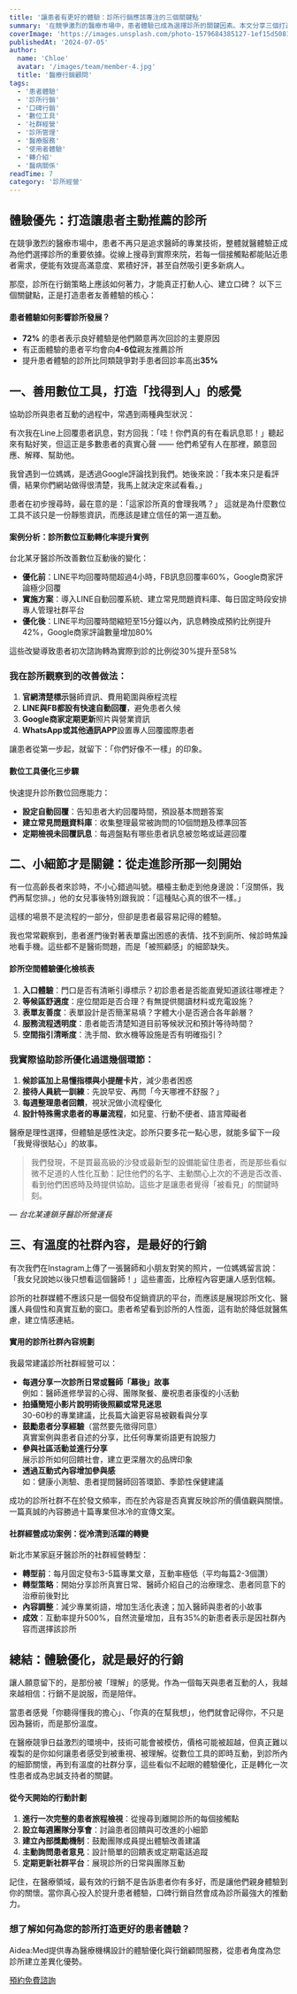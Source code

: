 ```yaml
---
title: '讓患者有更好的體驗：診所行銷應該專注的三個關鍵點'
summary: '在競爭激烈的醫療市場中，患者體驗已成為選擇診所的關鍵因素。本文分享三個打造患者友善體驗的核心策略：善用數位工具建立即時回應感、優化診所內細節體驗，以及創造有溫度的社群內容，幫助診所建立口碑、提升滿意度與自然吸引更多新病患。'
coverImage: 'https://images.unsplash.com/photo-1579684385127-1ef15d508118?auto=format&fit=crop&w=1920'
publishedAt: '2024-07-05'
author:
  name: 'Chloe'
  avatar: '/images/team/member-4.jpg'
  title: '醫療行銷顧問'
tags:
  - '患者體驗'
  - '診所行銷'
  - '口碑行銷'
  - '數位工具'
  - '社群經營'
  - '診所管理'
  - '醫療服務'
  - '使用者體驗'
  - '轉介紹'
  - '醫病關係'
readTime: 7
category: '診所經營'
---
```


## 體驗優先：打造讓患者主動推薦的診所

在競爭激烈的醫療市場中，患者不再只是追求醫師的專業技術，整體就醫體驗正成為他們選擇診所的重要依據。從線上搜尋到實際來院，若每一個接觸點都能貼近患者需求，便能有效提高滿意度、累積好評，甚至自然吸引更多新病人。

那麼，診所在行銷策略上應該如何著力，才能真正打動人心、建立口碑？
以下三個關鍵點，正是打造患者友善體驗的核心：

<div class="stat-highlight">
  <h4>患者體驗如何影響診所發展？</h4>
  <ul>
    <li><strong>72%</strong> 的患者表示良好體驗是他們願意再次回診的主要原因</li>
    <li>有正面體驗的患者平均會向<strong>4-6位</strong>親友推薦診所</li>
    <li>提升患者體驗的診所比同類競爭對手患者回診率高出<strong>35%</strong></li>
  </ul>
</div>

## 一、善用數位工具，打造「找得到人」的感覺

協助診所與患者互動的過程中，常遇到兩種典型狀況：

有次我在Line上回覆患者訊息，對方回我：「哇！你們真的有在看訊息耶！」聽起來有點好笑，但這正是多數患者的真實心聲 —— 他們希望有人在那裡，願意回應、解釋、幫助他。

我曾遇到一位媽媽，是透過Google評論找到我們。她後來說：「我本來只是看評價，結果你們網站做得很清楚，我馬上就決定來試看看。」

患者在初步搜尋時，最在意的是：「這家診所真的會理我嗎？」 這就是為什麼數位工具不該只是一份靜態資訊，而應該是建立信任的第一道互動。

<div class="case-study">
  <h4>案例分析：診所數位互動轉化率提升實例</h4>
  <p>台北某牙醫診所改善數位互動後的變化：</p>
  <ul>
    <li><strong>優化前</strong>：LINE平均回覆時間超過4小時，FB訊息回覆率60%，Google商家評論極少回覆</li>
    <li><strong>實施方案</strong>：導入LINE自動回覆系統、建立常見問題資料庫、每日固定時段安排專人管理社群平台</li>
    <li><strong>優化後</strong>：LINE平均回覆時間縮短至15分鐘以內，訊息轉換成預約比例提升42%，Google商家評論數量增加80%</li>
  </ul>
  <p>這些改變導致患者初次諮詢轉為實際到診的比例從30%提升至58%</p>
</div>

### 我在診所觀察到的改善做法：

1. **官網清楚標示**醫師資訊、費用範圍與療程流程
2. **LINE與FB都設有快速自動回覆**，避免患者久候
3. **Google商家定期更新**照片與營業資訊
4. **WhatsApp或其他通訊APP**設置專人回覆國際患者

讓患者從第一步起，就留下：「你們好像不一樣」的印象。

<div class="pro-tip">
  <h4>數位工具優化三步驟</h4>
  <p>快速提升診所數位回應能力：</p>
  <ul>
    <li><strong>設定自動回覆</strong>：告知患者大約回覆時間，預設基本問題答案</li>
    <li><strong>建立常見問題資料庫</strong>：收集整理最常被詢問的10個問題及標準回答</li>
    <li><strong>定期檢視未回覆訊息</strong>：每週盤點有哪些患者訊息被忽略或延遲回覆</li>
  </ul>
</div>

## 二、小細節才是關鍵：從走進診所那一刻開始

有一位高齡長者來診時，不小心錯過叫號。櫃檯主動走到他身邊說：「沒關係，我們再幫您排。」他的女兒事後特別跟我說：「這種貼心真的很不一樣。」

這樣的場景不是流程的一部分，但卻是患者最容易記得的體驗。

我也常常觀察到，患者進門後對著表單露出困惑的表情、找不到廁所、候診時焦躁地看手機。這些都不是醫術問題，而是「被照顧感」的細節缺失。

<div class="step-guide">
  <h4>診所空間體驗優化檢核表</h4>
  <ol>
    <li><strong>入口體驗</strong>：門口是否有清晰引導標示？初診患者是否能直覺知道該往哪裡走？</li>
    <li><strong>等候區舒適度</strong>：座位間距是否合理？有無提供閱讀材料或充電設施？</li>
    <li><strong>表單友善度</strong>：表單設計是否簡潔易填？字體大小是否適合各年齡層？</li>
    <li><strong>服務流程透明度</strong>：患者能否清楚知道目前等候狀況和預計等待時間？</li>
    <li><strong>空間指引清晰度</strong>：洗手間、飲水機等設施是否有明確指引？</li>
  </ol>
</div>

### 我實際協助診所優化過這幾個環節：

1. **候診區加上易懂指標與小提醒卡片**，減少患者困惑
2. **接待人員統一訓練**：先說早安、再問「今天哪裡不舒服？」
3. **每週整理患者回饋**，視狀況做小流程優化
4. **設計特殊需求患者的專屬流程**，如兒童、行動不便者、語言障礙者

醫療是理性選擇，但體驗是感性決定。診所只要多花一點心思，就能多留下一段「我覺得很貼心」的故事。

<div class="expert-quote">
  <blockquote>
    我們發現，不是買最高級的沙發或最新型的設備能留住患者，而是那些看似微不足道的人性化互動：記住他們的名字、主動關心上次的不適是否改善、看到他們困惑時及時提供協助。這些才是讓患者覺得「被看見」的關鍵時刻。
  </blockquote>
  <cite>— 台北某連鎖牙醫診所營運長</cite>
</div>

## 三、有溫度的社群內容，是最好的行銷

有次我們在Instagram上傳了一張醫師和小朋友對笑的照片，一位媽媽留言說：「我女兒說她以後只想看這個醫師！」這些畫面，比療程內容更讓人感到信賴。

診所的社群媒體不應該只是一個發布促銷資訊的平台，而應該是展現診所文化、醫護人員個性和真實互動的窗口。患者希望看到診所的人性面，這有助於降低就醫焦慮，建立情感連結。

<div class="action-checklist">
  <h4>實用的診所社群內容規劃</h4>
  <p>我最常建議診所社群經營可以：</p>
  <ul>
    <li><strong>每週分享一次診所日常或醫師「幕後」故事</strong><br>例如：醫師進修學習的心得、團隊聚餐、慶祝患者康復的小活動</li>
    <li><strong>拍攝簡短小影片說明術後照顧或常見迷思</strong><br>30-60秒的專業建議，比長篇大論更容易被觀看與分享</li>
    <li><strong>鼓勵患者分享經驗</strong>（當然要先徵得同意）<br>真實案例與患者自述的分享，比任何專業術語更有說服力</li>
    <li><strong>參與社區活動並進行分享</strong><br>展示診所如何回饋社會，建立更深層次的品牌印象</li>
    <li><strong>透過互動式內容增加參與感</strong><br>如：健康小測驗、患者提問醫師回答環節、季節性保健建議</li>
  </ul>
</div>

成功的診所社群不在於發文頻率，而在於內容是否真實反映診所的價值觀與關懷。一篇真誠的內容勝過十篇專業但冰冷的宣傳文案。

<div class="case-study">
  <h4>社群經營成功案例：從冷清到活躍的轉變</h4>
  <p>新北市某家庭牙醫診所的社群經營轉型：</p>
  <ul>
    <li><strong>轉型前</strong>：每月固定發布3-5篇專業文章，互動率極低（平均每篇2-3個讚）</li>
    <li><strong>轉型策略</strong>：開始分享診所真實日常、醫師介紹自己的治療理念、患者同意下的治療前後對比</li>
    <li><strong>內容調整</strong>：減少專業術語，增加生活化表達；加入醫師與患者的小故事</li>
    <li><strong>成效</strong>：互動率提升500%，自然流量增加，且有35%的新患者表示是因社群內容而選擇該診所</li>
  </ul>
</div>

## 總結：體驗優化，就是最好的行銷

讓人願意留下的，是那份被「理解」的感覺。作為一個每天與患者互動的人，我越來越相信：行銷不是說服，而是陪伴。

當患者感覺「你聽得懂我的擔心」、「你真的在幫我想」，他們就會記得你，不只是因為醫術，而是那份溫度。

在醫療競爭日益激烈的環境中，技術可能會被模仿，價格可能被超越，但真正難以複製的是你如何讓患者感受到被重視、被理解。從數位工具的即時互動，到診所內的細節關懷，再到有溫度的社群分享，這些看似不起眼的體驗優化，正是轉化一次性患者成為忠誠支持者的關鍵。

<div class="action-plan">
  <h4>從今天開始的行動計劃</h4>
  <ol>
    <li><strong>進行一次完整的患者旅程檢視</strong>：從搜尋到離開診所的每個接觸點</li>
    <li><strong>設立每週團隊分享會</strong>：討論患者回饋與可改進的小細節</li>
    <li><strong>建立內部獎勵機制</strong>：鼓勵團隊成員提出體驗改善建議</li>
    <li><strong>主動詢問患者意見</strong>：設計簡單的回饋表或定期電話追蹤</li>
    <li><strong>定期更新社群平台</strong>：展現診所的日常與團隊互動</li>
  </ol>
</div>

記住，在醫療領域，最有效的行銷不是告訴患者你有多好，而是讓他們親身體驗到你的關懷。當你真心投入於提升患者體驗，口碑行銷自然會成為診所最強大的推動力。

<div class="cta-section">
  <h3>想了解如何為您的診所打造更好的患者體驗？</h3>
  <p>Aidea:Med提供專為醫療機構設計的體驗優化與行銷顧問服務，從患者角度為您診所建立差異化優勢。</p>
  <a href="/contact" class="cta-button">預約免費諮詢</a>
</div> 